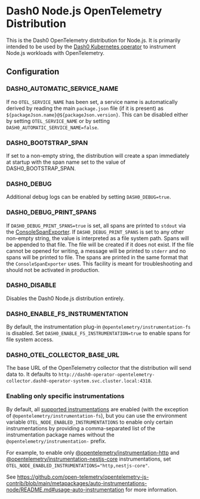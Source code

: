 Dash0 Node.js OpenTelemetry Distribution
========================================

This is the Dash0 OpenTelemetry distribution for Node.js.
It is primarily intended to be used by the [Dash0 Kubernetes operator](https://github.com/dash0hq/dash0-operator) to
instrument Node.js workloads with OpenTelemetry.

Configuration
-------------

### <a id="DASH0_AUTOMATIC_SERVICE_NAME">DASH0_AUTOMATIC_SERVICE_NAME</a>

If no `OTEL_SERVICE_NAME` has been set, a service name is automatically derived by reading the main `package.json` file
(if it is present) as `${packageJson.name}@${packageJson.version}`.
This can be disabled either by setting `OTEL_SERVICE_NAME` or by setting `DASH0_AUTOMATIC_SERVICE_NAME=false`.

### <a id="DASH0_BOOTSTRAP_SPAN">DASH0_BOOTSTRAP_SPAN</a>

If set to a non-empty string, the distribution will create a span immediately at startup with the span name set to the
value of DASH0_BOOTSTRAP_SPAN.

### <a id="DASH0_DEBUG">DASH0_DEBUG</a>

Additional debug logs can be enabled by setting `DASH0_DEBUG=true`.

### <a id="DASH0_DEBUG_PRINT_SPANS">DASH0_DEBUG_PRINT_SPANS</a>

If `DASH0_DEBUG_PRINT_SPANS=true` is set, all spans are printed to `stdout` via the
[ConsoleSpanExporter](https://open-telemetry.github.io/opentelemetry-js/classes/_opentelemetry_sdk_trace_base.ConsoleSpanExporter.html).
If `DASH0_DEBUG_PRINT_SPANS` is set to any other non-empty string, the value is interpreted as a file system path.
Spans will be appended to that file.
The file will be created if it does not exist.
If the file cannot be opened for writing, a message will be printed to `stderr` and no spans will be printed to file.
The spans are printed in the same format that the `ConsoleSpanExporter` uses.
This facility is meant for troubleshooting and should not be activated in production.

### <a id="DASH0_DISABLE">DASH0_DISABLE</a>

Disables the Dash0 Node.js distribution entirely.

### <a id="DASH0_ENABLE_FS_INSTRUMENTATION">DASH0_ENABLE_FS_INSTRUMENTATION</a>

By default, the instrumentation plug-in `@opentelemetry/instrumentation-fs` is disabled. Set `DASH0_ENABLE_FS_INSTRUMENTATION=true` to enable spans for file system access.

### <a id="DASH0_OTEL_COLLECTOR_BASE_URL">DASH0_OTEL_COLLECTOR_BASE_URL</a>

The base URL of the OpenTelemetry collector that the distribution will send data to.
It defaults to `http://dash0-operator-opentelemetry-collector.dash0-operator-system.svc.cluster.local:4318`.

### Enabling only specific instrumentations

By default, all
[supported instrumentations](#https://github.com/open-telemetry/opentelemetry-js-contrib/blob/main/metapackages/auto-instrumentations-node/README.md#supported-instrumentations)
are enabled (with the exception of `@opentelemetry/instrumentation-fs`), but you can use the environment variable
`OTEL_NODE_ENABLED_INSTRUMENTATIONS` to enable only certain instrumentations by providing a comma-separated list of the
instrumentation package names without the `@opentelemetry/instrumentation-` prefix.

For example, to enable only
[@opentelemetry/instrumentation-http](https://github.com/open-telemetry/opentelemetry-js/tree/main/packages/opentelemetry-instrumentation-http)
and [@opentelemetry/instrumentation-nestjs-core](https://github.com/open-telemetry/opentelemetry-js-contrib/tree/main/plugins/node/opentelemetry-instrumentation-nestjs-core)
instrumentations, set `OTEL_NODE_ENABLED_INSTRUMENTATIONS="http,nestjs-core"`.

See https://github.com/open-telemetry/opentelemetry-js-contrib/blob/main/metapackages/auto-instrumentations-node/README.md#usage-auto-instrumentation for more information.
